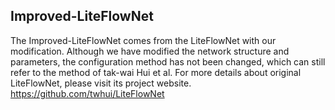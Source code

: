 ## Improved-LiteFlowNet
The Improved-LiteFlowNet comes from the LiteFlowNet with our modification.
Although we have modified the network structure and parameters, the configuration method has not been changed, which can still refer to the method of tak-wai Hui et al.
For more details about original LiteFlowNet, please visit its project website. https://github.com/twhui/LiteFlowNet
